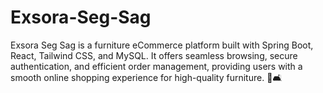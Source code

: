 # Exsora-Seg-Sag
Exsora Seg Sag is a furniture eCommerce platform built with Spring Boot, React, Tailwind CSS, and MySQL. It offers seamless browsing, secure authentication, and efficient order management, providing users with a smooth online shopping experience for high-quality furniture. 🚀🛋️
